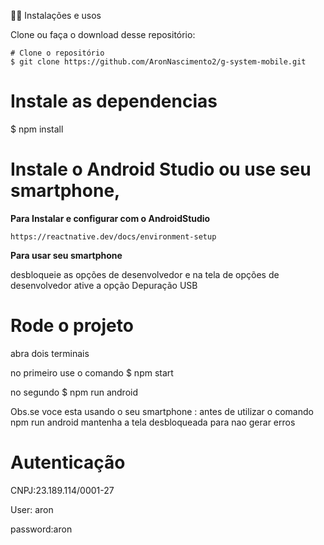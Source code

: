 🧑‍💻 Instalações e usos

Clone ou faça o download desse repositório:

```
# Clone o repositório
$ git clone https://github.com/AronNascimento2/g-system-mobile.git
```
# Instale as dependencias
$ npm install


# Instale o Android Studio ou  use seu smartphone,

**Para Instalar e configurar com o AndroidStudio**
```
https://reactnative.dev/docs/environment-setup
```
**Para usar seu smartphone**

desbloqueie as opções de desenvolvedor 
e na tela de opções de desenvolvedor ative a opção Depuração USB


# Rode o projeto
abra dois terminais

no primeiro use o comando
$ npm start


no segundo
$ npm run android

Obs.se voce esta usando o seu smartphone : antes de utilizar o comando npm run android mantenha a tela desbloqueada para nao gerar erros


# Autenticação
CNPJ:23.189.114/0001-27

User: aron

password:aron

